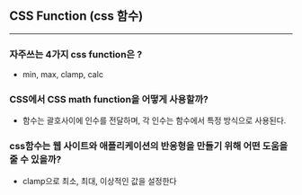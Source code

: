 ## CSS Function (css 함수)
---
### 자주쓰는 4가지 css function은 ?
- min, max, clamp, calc
### CSS에서 CSS math function을 어떻게 사용할까?
- 함수는 괄호사이에 인수를 전달하며, 각 인수는 함수에서 특정 방식으로 사용된다.

### css함수는 웹 사이트와 애플리케이션의 반응형을 만들기 위해 어떤 도움을 줄 수 있을까?
- clamp으로 최소, 최대, 이상적인 값을 설정한다
